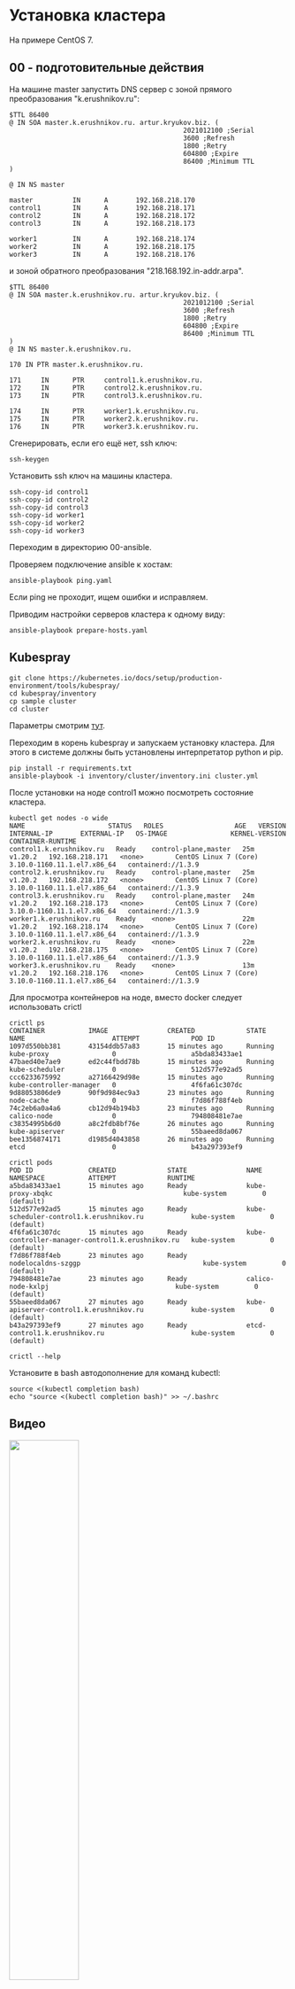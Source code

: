 # Установка кластера

На примере CentOS 7.

## 00 - подготовительные действия

На машине master запустить DNS сервер с зоной прямого преобразования "k.erushnikov.ru":

    $TTL 86400
    @ IN SOA master.k.erushnikov.ru. artur.kryukov.biz. (
                                                2021012100 ;Serial
                                                3600 ;Refresh
                                                1800 ;Retry
                                                604800 ;Expire
                                                86400 ;Minimum TTL
    )
    
    @ IN NS master
    
    master          IN      A       192.168.218.170
    control1        IN      A       192.168.218.171
    control2        IN      A       192.168.218.172
    control3        IN      A       192.168.218.173
    
    worker1         IN      A       192.168.218.174
    worker2         IN      A       192.168.218.175
    worker3         IN      A       192.168.218.176

и зоной обратного преобразования "218.168.192.in-addr.arpa".

    $TTL 86400
    @ IN SOA master.k.erushnikov.ru. artur.kryukov.biz. (
                                                2021012100 ;Serial
                                                3600 ;Refresh
                                                1800 ;Retry
                                                604800 ;Expire
                                                86400 ;Minimum TTL
    )
    @ IN NS master.k.erushnikov.ru.
    
    170 IN PTR master.k.erushnikov.ru.
    
    171     IN      PTR     control1.k.erushnikov.ru.
    172     IN      PTR     control2.k.erushnikov.ru.
    173     IN      PTR     control3.k.erushnikov.ru.
    
    174     IN      PTR     worker1.k.erushnikov.ru.
    175     IN      PTR     worker2.k.erushnikov.ru.
    176     IN      PTR     worker3.k.erushnikov.ru.

Сгенерировать, если его ещё нет, ssh ключ:

    ssh-keygen

Установить ssh ключ на машины кластера.

    ssh-copy-id control1
    ssh-copy-id control2
    ssh-copy-id control3
    ssh-copy-id worker1
    ssh-copy-id worker2
    ssh-copy-id worker3

Переходим в директорию 00-ansible.

Проверяем подключение ansible к хостам:

    ansible-playbook ping.yaml

Если ping не проходит, ищем ошибки и исправляем.

Приводим настройки серверов кластера к одному виду:

    ansible-playbook prepare-hosts.yaml

## Kubespray

    git clone https://kubernetes.io/docs/setup/production-environment/tools/kubespray/
    cd kubespray/inventory
    cp sample cluster
    cd cluster

Параметры смотрим [тут](01-kubespray/README.md).

Переходим в корень kubespray и запускаем установку кластера. Для этого в системе должны быть установлены интерпретатор 
python и pip.

    pip install -r requirements.txt
    ansible-playbook -i inventory/cluster/inventory.ini cluster.yml

После установки на ноде control1 можно посмотреть состояние кластера.

    kubectl get nodes -o wide
    NAME                     STATUS   ROLES                  AGE   VERSION   INTERNAL-IP       EXTERNAL-IP   OS-IMAGE                KERNEL-VERSION                CONTAINER-RUNTIME
    control1.k.erushnikov.ru   Ready    control-plane,master   25m   v1.20.2   192.168.218.171   <none>        CentOS Linux 7 (Core)   3.10.0-1160.11.1.el7.x86_64   containerd://1.3.9
    control2.k.erushnikov.ru   Ready    control-plane,master   25m   v1.20.2   192.168.218.172   <none>        CentOS Linux 7 (Core)   3.10.0-1160.11.1.el7.x86_64   containerd://1.3.9
    control3.k.erushnikov.ru   Ready    control-plane,master   24m   v1.20.2   192.168.218.173   <none>        CentOS Linux 7 (Core)   3.10.0-1160.11.1.el7.x86_64   containerd://1.3.9
    worker1.k.erushnikov.ru    Ready    <none>                 22m   v1.20.2   192.168.218.174   <none>        CentOS Linux 7 (Core)   3.10.0-1160.11.1.el7.x86_64   containerd://1.3.9
    worker2.k.erushnikov.ru    Ready    <none>                 22m   v1.20.2   192.168.218.175   <none>        CentOS Linux 7 (Core)   3.10.0-1160.11.1.el7.x86_64   containerd://1.3.9
    worker3.k.erushnikov.ru    Ready    <none>                 13m   v1.20.2   192.168.218.176   <none>        CentOS Linux 7 (Core)   3.10.0-1160.11.1.el7.x86_64   containerd://1.3.9

Для просмотра контейнеров на ноде, вместо docker следует использовать crictl

    crictl ps
    CONTAINER           IMAGE               CREATED             STATE               NAME                      ATTEMPT             POD ID
    1097d550bb381       43154ddb57a83       15 minutes ago      Running             kube-proxy                0                   a5bda83433ae1
    47baed40e7ae9       ed2c44fbdd78b       15 minutes ago      Running             kube-scheduler            0                   512d577e92ad5
    ccc6233675992       a27166429d98e       15 minutes ago      Running             kube-controller-manager   0                   4f6fa61c307dc
    9d88053806de9       90f9d984ec9a3       23 minutes ago      Running             node-cache                0                   f7d86f788f4eb
    74c2eb6a0a4a6       cb12d94b194b3       23 minutes ago      Running             calico-node               0                   794808481e7ae
    c38354995b6d0       a8c2fdb8bf76e       26 minutes ago      Running             kube-apiserver            0                   55baeed8da067
    bee1356874171       d1985d4043858       26 minutes ago      Running             etcd                      0                   b43a297393ef9

    crictl pods
    POD ID              CREATED             STATE               NAME                                             NAMESPACE           ATTEMPT             RUNTIME
    a5bda83433ae1       15 minutes ago      Ready               kube-proxy-xbqkc                                 kube-system         0                   (default)
    512d577e92ad5       15 minutes ago      Ready               kube-scheduler-control1.k.erushnikov.ru            kube-system         0                   (default)
    4f6fa61c307dc       15 minutes ago      Ready               kube-controller-manager-control1.k.erushnikov.ru   kube-system         0                   (default)
    f7d86f788f4eb       23 minutes ago      Ready               nodelocaldns-szggp                               kube-system         0                   (default)
    794808481e7ae       23 minutes ago      Ready               calico-node-kxlpj                                kube-system         0                   (default)
    55baeed8da067       27 minutes ago      Ready               kube-apiserver-control1.k.erushnikov.ru            kube-system         0                   (default)
    b43a297393ef9       27 minutes ago      Ready               etcd-control1.k.erushnikov.ru                      kube-system         0                   (default)

    crictl --help

Установите в bash автодополнение для команд kubectl:

    source <(kubectl completion bash)
    echo "source <(kubectl completion bash)" >> ~/.bashrc

## Видео

[<img src="https://img.youtube.com/vi/g9nPFS6dF50/maxresdefault.jpg" width="50%">](https://www.youtube.com/watch?v=g9nPFS6dF50)